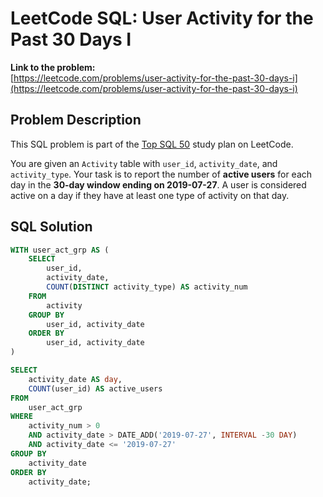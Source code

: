 # LeetCode SQL: User Activity for the Past 30 Days I

**Link to the problem:**  
[https://leetcode.com/problems/user-activity-for-the-past-30-days-i](https://leetcode.com/problems/user-activity-for-the-past-30-days-i)

## Problem Description

This SQL problem is part of the [Top SQL 50](https://leetcode.com/study-plan/top-sql-50/) study plan on LeetCode.

You are given an `Activity` table with `user_id`, `activity_date`, and `activity_type`. Your task is to report the number of **active users** for each day in the **30-day window ending on 2019-07-27**. A user is considered active on a day if they have at least one type of activity on that day.

## SQL Solution

```sql
WITH user_act_grp AS (
    SELECT 
        user_id, 
        activity_date, 
        COUNT(DISTINCT activity_type) AS activity_num
    FROM 
        activity
    GROUP BY 
        user_id, activity_date
    ORDER BY 
        user_id, activity_date
)

SELECT 
    activity_date AS day, 
    COUNT(user_id) AS active_users
FROM 
    user_act_grp
WHERE 
    activity_num > 0 
    AND activity_date > DATE_ADD('2019-07-27', INTERVAL -30 DAY) 
    AND activity_date <= '2019-07-27'
GROUP BY 
    activity_date
ORDER BY 
    activity_date;
